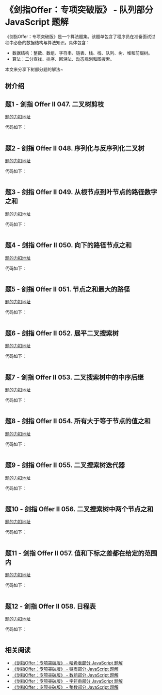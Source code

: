 # 《剑指Offer：专项突破版》 - 队列部分 JavaScript 题解
《剑指Offer：专项突破版》是一个算法题集。该题单包含了程序员在准备面试过程中必备的数据结构与算法知识。具体包含：
- 数据结构：整数、数组、字符串、链表、栈、栈、队列、树、堆和前缀树。
- 算法：二分查找、排序、回溯法、动态规划和图搜索。 

本文来分享下树部分题的解法~

## 树介绍

## 题1 - 剑指 Offer II 047. 二叉树剪枝

[题的力扣地址](https://leetcode-cn.com/problems/pOCWxh/)

代码如下：

```js
```

## 题2 - 剑指 Offer II 048. 序列化与反序列化二叉树

[题的力扣地址](https://leetcode-cn.com/problems/h54YBf/)

代码如下：

```js
```

## 题3 - 剑指 Offer II 049. 从根节点到叶节点的路径数字之和

[题的力扣地址](https://leetcode-cn.com/problems/3Etpl5/)

代码如下：

```js
```

## 题4 - 剑指 Offer II 050. 向下的路径节点之和

[题的力扣地址](https://leetcode-cn.com/problems/6eUYwP/)

代码如下：

```js
```

## 题5 - 剑指 Offer II 051. 节点之和最大的路径

[题的力扣地址](https://leetcode-cn.com/problems/jC7MId/)

代码如下：

```js
```

## 题6 - 剑指 Offer II 052. 展平二叉搜索树

[题的力扣地址](https://leetcode-cn.com/problems/NYBBNL/)

代码如下：

```js
```

## 题7 - 剑指 Offer II 053. 二叉搜索树中的中序后继

[题的力扣地址](https://leetcode-cn.com/problems/P5rCT8/)

代码如下：

```js
```

## 题8 - 剑指 Offer II 054. 所有大于等于节点的值之和

[题的力扣地址](https://leetcode-cn.com/problems/w6cpku/)

代码如下：

```js
```

## 题9 - 剑指 Offer II 055. 二叉搜索树迭代器

[题的力扣地址](https://leetcode-cn.com/problems/kTOapQ/)

代码如下：

```js
```

## 题10 - 剑指 Offer II 056. 二叉搜索树中两个节点之和

[题的力扣地址](https://leetcode-cn.com/problems/opLdQZ/)

代码如下：

```js
```

## 题11 - 剑指 Offer II 057. 值和下标之差都在给定的范围内

[题的力扣地址](https://leetcode-cn.com/problems/7WqeDu/)

代码如下：

```js
```

## 题12 - 剑指 Offer II 058. 日程表

[题的力扣地址](https://leetcode-cn.com/problems/fi9suh/)

代码如下：

```js
```

## 相关阅读
* [《剑指Offer：专项突破版》 - 哈希表部分 JavaScript 题解](https://mp.weixin.qq.com/s/o57JvPCih3YT2cOxvPTSvw)
* [《剑指Offer：专项突破版》 - 链表部分 JavaScript 题解](https://mp.weixin.qq.com/s/IOA1cOa38c4DHcANcQgSKA)
* [《剑指Offer：专项突破版》 - 数组部分 JavaScript 题解](https://mp.weixin.qq.com/s/gU9gDo60IWbuBmoeX4a3gA)
* [《剑指Offer：专项突破版》 - 字符串部分 JavaScript 题解](https://mp.weixin.qq.com/s/aD4sEREM50EF294Mnt7xrw)
* [《剑指Offer：专项突破版》 - 整数部分 JavaScript 题解](https://mp.weixin.qq.com/s/E9wxw1ahtBeCAE_njmIr2Q)